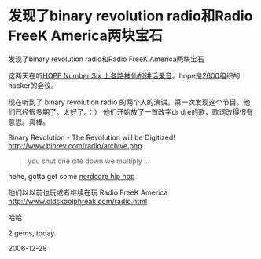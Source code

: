 # 发现了binary revolution radio和Radio FreeK America两块宝石

发现了binary revolution radio和Radio FreeK America两块宝石

这两天在听[HOPE Number Six 上各路神仙的讲话录音](http://www.hopenumbersix.net/speakers.html)。hope是[2600](http://www.2600.com/)组织的hacker的会议。

现在听到了 binary revolution radio 的两个人的演讲。第一次发现这个节目。他们已经很多期了。太好了。：） 他们开始放了一首改字dr dre的歌，歌词改得很有意思。真棒。

Binary Revolution - The Revolution will be Digitized!
http://www.binrev.com/radio/archive.php

> you shut one site down
> we multiply
> ...

hehe, gotta get some [nerdcore hip hop](http://en.wikipedia.org/wiki/Nerdcore)


他们以以前也玩或者继续在玩
Radio FreeK America
http://www.oldskoolphreak.com/radio.html

哈哈

2 gems, today.


2006-12-28
